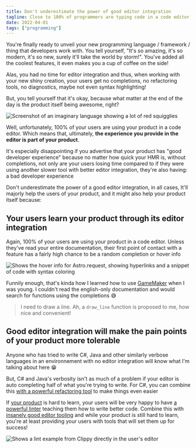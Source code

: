```yaml
---
title: Don't underestimate the power of good editor integration
tagline: Close to 100% of programmers are typing code in a code editor!
date: 2022-04-01
tags: ["programming"]
---
```


You're finally ready to unveil your new programming language / framework / thing that developers work with. You tell yourself, "It's so amazing, it's so modern, it's so new, surely it'll take the world by storm!". You've added all the coolest features, it even makes you a cup of coffee on the side!

Alas, you had no time for editor integration and thus, when working with your new shiny creation, your users get no completions, no refactoring tools, no diagnostics, maybe not even syntax highlighting!

But, you tell yourself that it's okay, because what matter at the end of the day is the product itself being awesome, right?

<Image src="epicdsl.png" alt="Screenshot of an imaginary language showing a lot of red squigglies" caption="Don't mind the red squigglies, I'm just waiting for Microsoft to add native support inside VS Code for me!" />

Well, unfortunately, 100% of your users are using your product in a code editor. Which means that, ultimately, **the experience you provide in the editor is part of your product**.

It's especially disappointing if you advertise that your product has "good developer experience" because no matter how quick your HMR is, without completions, not only are your users losing time compared to if they were using another slower tool with better editor integration, they're also having: a bad developer experience

Don't underestimate the power of a good editor integration, in all cases, It'll majorly help the users of your product, and it might also help your product itself because:

## Your users learn your product through its editor integration

Again, 100% of your users are using your product in a code editor. Unless they've read your entire documentation, their first point of contact with a feature has a fairly high chance to be a random completion or hover info

<Image src="responsedoc.png" alt="Shows the hover info for Astro.request, showing hyperlinks and a snippet of code with syntax coloring" caption="Modern editors even allows you to use Markdown in your hover info! Abuse it!" />

Funnily enough, that's kinda how I learned how to use [GameMaker](https://www.yoyogames.com/en/gamemaker) when I was young. I couldn't read the english-only documentation and would search for functions using the completions 😅

> I need to draw a line. Ah, a `draw_line` function is proposed to me, how nice and convenient!

## Good editor integration will make the pain points of your product more tolerable

Anyone who has tried to write C#, Java and other similarly verbose languages in an environnement with no editor integration will know what I'm talking about here 😁

But, C# and Java's verbosity isn't as much of a problem if your editor is auto completing half of what you're trying to write. For C#, you can combine this [with a powerful refactoring tool](https://www.jetbrains.com/resharper/) to make things even easier

If [your product](https://www.rust-lang.org/) is hard to learn, your users will be very happy to have [a powerful linter](https://github.com/rust-lang/rust-clippy) teaching them how to write better code. Combine this with [insanely good editor tooling](https://rust-analyzer.github.io/) and while your product is still hard to learn, you're at least providing your users with tools that will set them up for success!

<Image src="rust-clippy.png" alt="Shows a lint example from Clippy directly in the user's editor" caption="The rendering of the actual message isn't amazing, but Clippy and Rust-Analyzer definitely makes for a very nice editing experience" />
